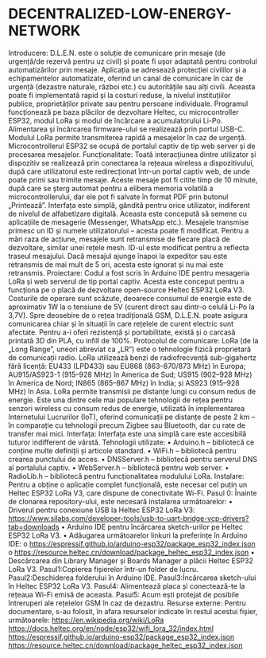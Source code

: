 # DECENTRALIZED-LOW-ENERGY-NETWORK
Introducere:
D.L.E.N. este o soluție de comunicare prin mesaje (de urgență/de rezervă pentru uz civil) și poate fi ușor adaptată pentru controlul automatizărilor prin mesaje.
Aplicația se adresează protecției civililor și a echipamentelor automatizate, oferind un canal de comunicare în caz de urgență (dezastre naturale, război etc.) cu autoritățile sau alți civili. Aceasta poate fi implementată rapid și la costuri reduse, la nivelul instituțiilor publice, proprietăților private sau pentru persoane individuale.
Programul funcționează pe baza plăcilor de dezvoltare Heltec, cu microcontroller ESP32, modul LoRa și modul de încărcare a acumulatorului Li-Po. Alimentarea și încărcarea firmware-ului se realizează prin portul USB-C. Modulul LoRa permite transmiterea rapidă a mesajelor în caz de urgență. Microcontrollerul ESP32 se ocupă de portalul captiv de tip web server și de procesarea mesajelor.
Funcționalitate:
Toată interacțiunea dintre utilizator și dispozitiv se realizează prin conectarea la rețeaua wireless a dispozitivului, după care utilizatorul este redirecționat într-un portal captiv web, de unde poate primi sau trimite mesaje.
 	Aceste mesaje pot fi citite timp de 10 minute, după care se șterg automat pentru a elibera memoria volatilă a microcontrollerului, dar ele pot fi salvate în format PDF prin butonul „Printează”.
Interfața este simplă, gândită pentru orice utilizator, indiferent de nivelul de alfabetizare digitală. Aceasta este concepută să semene cu aplicațiile de mesagerie (Messenger, WhatsApp etc.).
Mesajele transmise primesc un ID și numele utilizatorului – acesta poate fi modificat.
Pentru a mări raza de acțiune, mesajele sunt retransmise de fiecare placă de dezvoltare, similar unei rețele mesh. ID-ul este modificat pentru a reflecta traseul mesajului. Dacă mesajul ajunge înapoi la expeditor sau este retransmis de mai mult de 5 ori, acesta este ignorat și nu mai este retransmis.
Proiectare:
Codul a fost scris în Arduino IDE pentru mesageria LoRa și web serverul de tip portal captiv. Acesta este conceput pentru a funcționa pe o placă de dezvoltare open-source Heltec ESP32 LoRa V3.
Costurile de operare sunt scăzute, deoarece consumul de energie este de aproximativ 1W la o tensiune de 5V (curent direct sau dintr-o celulă Li-Po la 3,7V).
Spre deosebire de o rețea tradițională GSM, D.L.E.N. poate asigura comunicarea chiar și în situații în care rețelele de curent electric sunt afectate.
Pentru a-i oferi rezistență și portabilitate, există și o carcasă printată 3D din PLA, cu infill de 100%.
Protocolul de comunicare:
LoRa (de la „Long Range”, uneori abreviat ca „LR”) este o tehnologie fizică proprietară de comunicații radio. LoRa utilizează benzi de radiofrecvență sub-gigahertz fără licență: EU433 (LPD433) sau EU868 (863–870/873 MHz) în Europa; AU915/AS923-1 (915–928 MHz) în America de Sud; US915 (902–928 MHz) în America de Nord; IN865 (865–867 MHz) în India; și AS923 (915–928 MHz) în Asia.
LoRa permite transmisii pe distanțe lungi cu consum redus de energie.
Este una dintre cele mai populare tehnologii de rețea pentru senzori wireless cu consum redus de energie, utilizată în implementarea Internetului Lucrurilor (IoT), oferind comunicații pe distanțe de peste 2 km – în comparație cu tehnologii precum Zigbee sau Bluetooth, dar cu rate de transfer mai mici.
Interfața:
Interfața este una simplă care este accesibilă tuturor indifferent de vârstă.
Tehnologii utilizate:
•	Arduino.h – bibliotecă ce conține multe definiții și articole standard.
•	WiFi.h – bibliotecă pentru crearea punctului de acces.
•	DNSServer.h – bibliotecă pentru serverul DNS al portalului captiv.
•	WebServer.h – bibliotecă pentru web server.
•	RadioLib.h – bibliotecă pentru funcționalitatea modulului LoRa.
Instalare:
Pentru a obține o aplicație complet funcțională, este necesar cel puțin un Heltec ESP32 LoRa V3, care dispune de conectivitate Wi-Fi.
Pasul 0:
Înainte de clonarea repository-ului, este necesară instalarea următoarelor:
•	Driverul pentru conexiune USB la Heltec ESP32 LoRa V3:
https://www.silabs.com/developer-tools/usb-to-uart-bridge-vcp-drivers?tab=downloads
•	Arduino IDE pentru încărcarea sketch-urilor pe Heltec ESP32 LoRa V3.
•	Adăugarea următoarelor linkuri la preferințe în Arduino IDE:
o	https://espressif.github.io/arduino-esp32/package_esp32_index.json
o	https://resource.heltec.cn/download/package_heltec_esp32_index.json
•	Descărcarea din Library Manager și Boards Manager a plăcii Heltec ESP32 LoRa V3.
Pasul1:Copierea fișierelor într-un folder de lucru.
Pasul2:Deschiderea folderului în Arduino IDE.
Pasul3:Încărcarea sketch-ului în Heltec ESP32 LoRa V3.
Pasul4: Alimentează placa și conectează-te la rețeaua Wi-Fi emisă de aceasta.
Pasul5: Acum ești protejat de posibile întreruperi ale rețelelor GSM în caz de dezastru.
Resurse externe:
Pentru documentare, s-au folosit, în afara resurselor indicate în restul acestui fișier, următoarele:
https://en.wikipedia.org/wiki/LoRa
https://docs.heltec.org/en/node/esp32/wifi_lora_32/index.html
https://espressif.github.io/arduino-esp32/package_esp32_index.json
https://resource.heltec.cn/download/package_heltec_esp32_index.json
